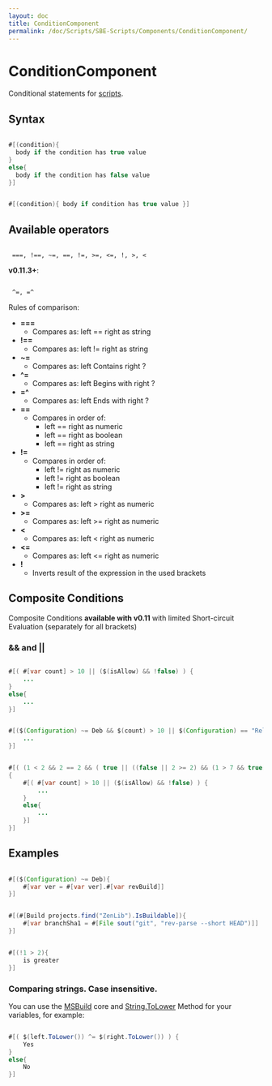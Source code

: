 ```yaml
---
layout: doc
title: ConditionComponent
permalink: /doc/Scripts/SBE-Scripts/Components/ConditionComponent/
---
```

# ConditionComponent

Conditional statements for [scripts]({{site.baseurl}}/{{site.docp}}/Scripts/).

## Syntax

```java 

#[(condition){ 
  body if the condition has true value
}
else{ 
  body if the condition has false value
}]
```

```java 

#[(condition){ body if condition has true value }]
```


## Available operators

```text 

 ===, !==, ~=, ==, !=, >=, <=, !, >, < 
```
**v0.11.3+**:

```text 

 ^=, =^
```
Rules of comparison:

* **===** 
    * Compares as: left == right as string
* **!==**
    * Compares as: left != right as string
* **~=**
    * Compares as: left Contains right ?
* **^=**
    * Compares as: left Begins with right ?
* **=^**
    * Compares as: left Ends with right ?
* **==** 
    * Compares in order of: 
        * left == right as numeric
        * left == right as boolean
        * left == right as string
* **!=** 
    * Compares in order of: 
        * left != right as numeric
        * left != right as boolean
        * left != right as string
* **>**
    * Compares as: left > right as numeric
* **>=**
    * Compares as: left >= right as numeric
* **<**
    * Compares as: left < right as numeric
* **<=**
    * Compares as: left <= right as numeric
* **!**
    * Inverts result of the expression in the used brackets

## Composite Conditions ##

Composite Conditions **available with v0.11** with limited Short-circuit Evaluation (separately for all brackets)

### && and || ###


```java 

#[( #[var count] > 10 || ($(isAllow) && !false) ) {
    ...
}
else{
    ...
}]
```

```java 

#[($(Configuration) ~= Deb && $(count) > 10 || $(Configuration) == "Release" ) {
    ...
}]
```

```java 

#[( (1 < 2 && 2 == 2 && ( true || ((false || 2 >= 2) && (1 > 7 && true)))) )
{
    #[( #[var count] > 10 || ($(isAllow) && !false) ) {
        ...
    }
    else{
        ...
    }]
}]
```


## Examples ##

```java 

#[($(Configuration) ~= Deb){
    #[var ver = #[var ver].#[var revBuild]]
}]
```

```java 

#[(#[Build projects.find("ZenLib").IsBuildable]){
    #[var branchSha1 = #[File sout("git", "rev-parse --short HEAD")]]
}]
```

```java 

#[(!1 > 2){
    is greater
}]
```

### Comparing strings. Case insensitive.

You can use the [MSBuild](../../../MSBuild) core and [String.ToLower](https://msdn.microsoft.com/en-us/library/system.string.tolower.aspx) Method for your variables, for example:

```java 

#[( $(left.ToLower()) ^= $(right.ToLower()) ) {
    Yes
}
else{
    No
}]
```
